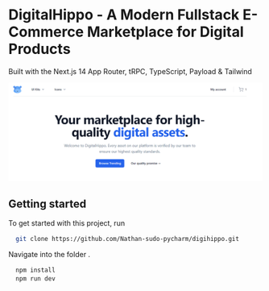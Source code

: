 # DigitalHippo - A Modern Fullstack E-Commerce Marketplace for Digital Products

Built with the Next.js 14 App Router, tRPC, TypeScript, Payload & Tailwind

![Project Image](./public/Github.png)



## Getting started

To get started with this project, run

```bash
  git clone https://github.com/Nathan-sudo-pycharm/digihippo.git
```

Navigate into the folder .

```bash
  npm install
  npm run dev
```


